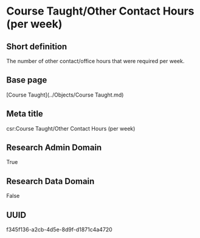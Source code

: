 # Course Taught/Other Contact Hours (per week)
## Short definition
The number of other contact/office hours that were required per week.
## Base page
[Course Taught](../Objects/Course Taught.md)
## Meta title
csr:Course Taught/Other Contact Hours (per week)
## Research Admin Domain
True
## Research Data Domain
False
## UUID
f345f136-a2cb-4d5e-8d9f-d1871c4a4720
